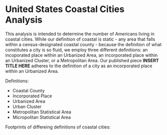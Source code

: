 # United States Coastal Cities Analysis

This analysis is intended to determine the number of Americans living in coastal cities. While our definition of coastal
is static - any area that falls within a census-designated coastal county - because the definition of what constitutes a
city is so fluid, we employ three different definitions: an incoporated place within an Urbanized Area, an incorporated 
place within an Urbanized Cluster, or a Metropolitan Area. Our published piece **INSERT TITLE HERE** adheres to the 
definition of a city as an incorporated place within an Urbanized Area.

Definitions:

- Coastal County
- Incorporated Place
- Urbanized Area
- Urban Cluster
- Metropolitan Statistical Area
- Micropolitan Statistical Area

Footprints of differeing definitions of coastal cities: